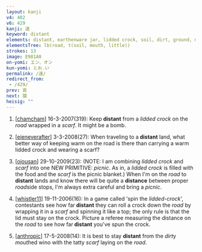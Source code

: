 ```yaml
---
layout: kanji
v4: 402
v6: 429
kanji: 遠
keyword: distant
elements: distant, earthenware jar, lidded crock, soil, dirt, ground, mouth, scarf, road
elementsTree: lb(road, t(soil, mouth, little))
strokes: 13
image: E981A0
on-yomi: エン、オン
kun-yomi: とお.い
permalink: /遠/
redirect_from:
 - /429/
prev: 哀
next: 猿
heisig: ""
---
```


1) [<a href="http://kanji.koohii.com/profile/chamcham">chamcham</a>] 16-3-2007(319): Keep<strong> distant</strong> from a <em>lidded crock</em> on the<em> road</em> wrapped in a <em>scarf</em>. It might be a bomb.

2) [<a href="http://kanji.koohii.com/profile/eieneverafter">eieneverafter</a>] 3-3-2008(27): When traveling to a<strong> distant</strong> land, what better way of keeping warm on the road is there than carrying a warm lidded crock and wearing a scarf?

3) [<a href="http://kanji.koohii.com/profile/ojousan">ojousan</a>] 29-10-2009(23): (NOTE: I am combining <em>lidded crock</em> and <em>scarf</em> into one NEW PRIMITIVE: <em>picnic</em>. As in, a <em>lidded crock</em> is filled with the food and the <em>scarf</em> is the picnic blanket.) When I&#039;m on the <em>road</em> to <strong>distant</strong> lands and know there will be quite a <strong>distance</strong> between proper <em>road</em>side stops, I&#039;m always extra careful and bring a <em>picnic</em>.

4) [<a href="http://kanji.koohii.com/profile/whistler11">whistler11</a>] 19-11-2006(16): In a game called &#039;spin the <em>lidded-crock</em>&#039;, contestants see how far<strong> distant</strong> they can roll a crock down the <em>road</em> by wrapping it in a <em>scarf</em> and spinning it like a top; the only rule is that the lid must stay on the crock. Picture a referee measuring the distance on the <em>road</em> to see how far<strong> distant</strong> you&#039;ve spun the crock.

5) [<a href="http://kanji.koohii.com/profile/anthropic">anthropic</a>] 17-5-2008(14): It is best to stay <strong>distant</strong> from the <em>dirt</em>y <em>mouth</em>ed wino with the tatty <em>scarf</em> laying on the <em>road</em>.


